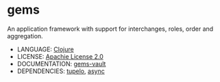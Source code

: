 # gems

An application framework with support for interchanges, roles, order and aggregation.

* LANGUAGE: [Clojure](https://clojure.org/)
* LICENSE: [Apachie License 2.0](https://www.apache.org/licenses/LICENSE-2.0)
* DOCUMENTATION: [gems-vault](https://github.com/laforge49/gems/blob/main/gems-vault/main.md)
* DEPENDENCIES: [tupelo](https://github.com/cloojure/tupelo), [async](https://github.com/clojure/core.async)


